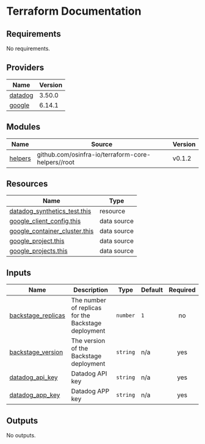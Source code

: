 # Terraform Documentation

<!-- BEGIN_TF_DOCS -->
## Requirements

No requirements.

## Providers

| Name | Version |
|------|---------|
| <a name="provider_datadog"></a> [datadog](#provider\_datadog) | 3.50.0 |
| <a name="provider_google"></a> [google](#provider\_google) | 6.14.1 |

## Modules

| Name | Source | Version |
|------|--------|---------|
| <a name="module_helpers"></a> [helpers](#module\_helpers) | github.com/osinfra-io/terraform-core-helpers//root | v0.1.2 |

## Resources

| Name | Type |
|------|------|
| [datadog_synthetics_test.this](https://registry.terraform.io/providers/datadog/datadog/latest/docs/resources/synthetics_test) | resource |
| [google_client_config.this](https://registry.terraform.io/providers/hashicorp/google/latest/docs/data-sources/client_config) | data source |
| [google_container_cluster.this](https://registry.terraform.io/providers/hashicorp/google/latest/docs/data-sources/container_cluster) | data source |
| [google_project.this](https://registry.terraform.io/providers/hashicorp/google/latest/docs/data-sources/project) | data source |
| [google_projects.this](https://registry.terraform.io/providers/hashicorp/google/latest/docs/data-sources/projects) | data source |

## Inputs

| Name | Description | Type | Default | Required |
|------|-------------|------|---------|:--------:|
| <a name="input_backstage_replicas"></a> [backstage\_replicas](#input\_backstage\_replicas) | The number of replicas for the Backstage deployment | `number` | `1` | no |
| <a name="input_backstage_version"></a> [backstage\_version](#input\_backstage\_version) | The version of the Backstage deployment | `string` | n/a | yes |
| <a name="input_datadog_api_key"></a> [datadog\_api\_key](#input\_datadog\_api\_key) | Datadog API key | `string` | n/a | yes |
| <a name="input_datadog_app_key"></a> [datadog\_app\_key](#input\_datadog\_app\_key) | Datadog APP key | `string` | n/a | yes |

## Outputs

No outputs.
<!-- END_TF_DOCS -->
